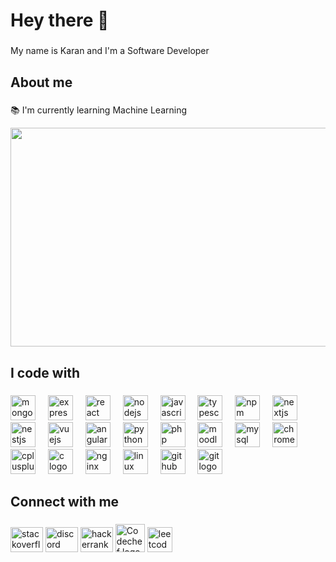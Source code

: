 <h1 align="left">Hey there 👋</h1>

###

<p align="left">My name is Karan and I'm a Software Developer</p>

###

<h2 align="left">About me</h2>

###

<p align="left">📚 I'm currently learning Machine Learning</p>
<p align="center"><img src="https://github.com/thekaranmahajan/thekaranmahajan/assets/27768620/e3f371d1-04b0-4609-9c6d-f3a576155993" width="600" height="350"/></p>


###

<h2 align="left">I code with</h2>

###

<div align="left">
  <img src="https://cdn.jsdelivr.net/gh/devicons/devicon/icons/mongodb/mongodb-original.svg" height="40" alt="mongodb logo"  />
  <img width="12" />
  <img src="https://cdn.jsdelivr.net/gh/devicons/devicon/icons/express/express-original.svg" height="40" alt="express logo"  />
  <img width="12" />
  <img src="https://cdn.jsdelivr.net/gh/devicons/devicon/icons/react/react-original.svg" height="40" alt="react logo"  />
  <img width="12" />
  <img src="https://cdn.jsdelivr.net/gh/devicons/devicon/icons/nodejs/nodejs-original.svg" height="40" alt="nodejs logo"  />
  <img width="12" />
  <img src="https://cdn.jsdelivr.net/gh/devicons/devicon/icons/javascript/javascript-original.svg" height="40" alt="javascript logo"  />
  <img width="12" />
  <img src="https://cdn.jsdelivr.net/gh/devicons/devicon/icons/typescript/typescript-original.svg" height="40" alt="typescript logo"  />
  <img width="12" />
  <img src="https://cdn.jsdelivr.net/gh/devicons/devicon/icons/npm/npm-original-wordmark.svg" height="40" alt="npm logo"  />
  <img width="12" />
  <img src="https://cdn.jsdelivr.net/gh/devicons/devicon/icons/nextjs/nextjs-original.svg" height="40" alt="nextjs logo"  />
  <img width="12" />
  <img src="https://cdn.jsdelivr.net/gh/devicons/devicon/icons/nestjs/nestjs-plain.svg" height="40" alt="nestjs logo"  />
  <img width="12" />
  <img src="https://cdn.jsdelivr.net/gh/devicons/devicon/icons/vuejs/vuejs-original.svg" height="40" alt="vuejs logo"  />
  <img width="12" />
  <img src="https://cdn.jsdelivr.net/gh/devicons/devicon/icons/angularjs/angularjs-original.svg" height="40" alt="angularjs logo"  />
  <img width="12" />
  <img src="https://cdn.jsdelivr.net/gh/devicons/devicon/icons/python/python-original.svg" height="40" alt="python logo"  />
  <img width="12" />
  <img src="https://cdn.jsdelivr.net/gh/devicons/devicon/icons/php/php-original.svg" height="40" alt="php logo"  />
  <img width="12" />
  <img src="https://cdn.jsdelivr.net/gh/devicons/devicon/icons/moodle/moodle-original.svg" height="40" alt="moodle logo"  />
  <img width="12" />
  <img src="https://cdn.jsdelivr.net/gh/devicons/devicon/icons/mysql/mysql-original.svg" height="40" alt="mysql logo"  />
  <img width="12" />
  <img src="https://cdn.jsdelivr.net/gh/devicons/devicon/icons/chrome/chrome-original.svg" height="40" alt="chrome logo"  />
  <img width="12" />
  <img src="https://cdn.jsdelivr.net/gh/devicons/devicon/icons/cplusplus/cplusplus-original.svg" height="40" alt="cplusplus logo"  />
  <img width="12" />
  <img src="https://cdn.jsdelivr.net/gh/devicons/devicon/icons/c/c-original.svg" height="40" alt="c logo"  />
  <img width="12" />
  <img src="https://cdn.jsdelivr.net/gh/devicons/devicon/icons/nginx/nginx-original.svg" height="40" alt="nginx logo"  />
  <img width="12" />
  <img src="https://cdn.jsdelivr.net/gh/devicons/devicon/icons/linux/linux-original.svg" height="40" alt="linux logo"  />
  <img width="12" />
  <img src="https://cdn.jsdelivr.net/gh/devicons/devicon/icons/github/github-original.svg" height="40" alt="github logo"  />
  <img width="12" />
  <img src="https://cdn.jsdelivr.net/gh/devicons/devicon/icons/git/git-original.svg" height="40" alt="git logo"  />
</div>

<h2 align="left">Connect with me</h2>

###
<div align="left">
  <a href="https://stackoverflow.com/users/22371959"><img src="https://raw.githubusercontent.com/maurodesouza/profile-readme-generator/master/src/assets/icons/social/stackoverflow/default.svg" width="52" height="40" alt="stackoverflow logo"  /></a>
  <a href="https://discord.com/users/851623981337280554"><img src="https://raw.githubusercontent.com/maurodesouza/profile-readme-generator/master/src/assets/icons/social/discord/default.svg" width="52" height="40" alt="discord logo"  /></a>
  <a href="https://www.hackerrank.com/thekaranmahajan"><img src="https://raw.githubusercontent.com/maurodesouza/profile-readme-generator/master/src/assets/icons/social/hackerrank/default.svg" width="52" height="40" alt="hackerrank logo"  /></a>
  <a href="https://www.codechef.com/users/maverick_karan"><img src="https://camo.githubusercontent.com/45b4809511187037c708ce2525707547a9483131647372f973db1e8263b26927/68747470733a2f2f6769746775642e696f2f75706c6f6164732f2d2f73797374656d2f67726f75702f6176617461722f31323239342f63632e706e67" alt="Codechef logo" width="47" height="45" data-canonical-src="https://gitgud.io/uploads/-/system/group/avatar/12294/cc.png" style="max-width: 100%;"></a>
  <a href="https://leetcode.com/maverick_karan"><img src="https://camo.githubusercontent.com/2454f972a29b1c10bf92c7dfaa9ec82b7bc2952a706178eadaf7384779bd4782/68747470733a2f2f696d672e69636f6e73382e636f6d2f65787465726e616c2d74616c2d72657669766f2d636f6c6f722d74616c2d72657669766f2f39362f3030303030302f65787465726e616c2d6c6576656c2d75702d796f75722d636f64696e672d736b696c6c732d616e642d717569636b6c792d6c616e642d612d6a6f622d6c6f676f2d636f6c6f722d74616c2d72657669766f2e706e67" alt="leetcode logo" height="40" width="40"></a>

<!--   <img src="https://raw.githubusercontent.com/maurodesouza/profile-readme-generator/master/src/assets/icons/social/linkedin/default.svg" width="52" height="40" alt="linkedin logo"  />
  <img src="https://raw.githubusercontent.com/maurodesouza/profile-readme-generator/master/src/assets/icons/social/twitter/default.svg" width="52" height="40" alt="twitter logo"  /> -->
</div>

###
